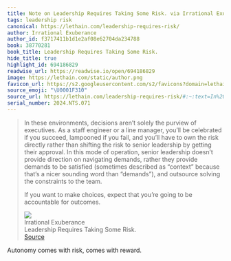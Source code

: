 ```yaml
---
title: Note on Leadership Requires Taking Some Risk. via Irrational Exuberance
tags: leadership risk
canonical: https://lethain.com/leadership-requires-risk/
author: Irrational Exuberance
author_id: f3717411b1d1e2af08e62704da234788
book: 38770281
book_title: Leadership Requires Taking Some Risk.
hide_title: true
highlight_id: 694186829
readwise_url: https://readwise.io/open/694186829
image: https://lethain.com/static/author.png
favicon_url: https://s2.googleusercontent.com/s2/favicons?domain=lethain.com
source_emoji: "\U0001F310"
source_url: https://lethain.com/leadership-requires-risk/#:~:text=In%20these%20environments%2C,accountable%20for%20outcomes.
serial_number: 2024.NTS.071
---
```

> In these environments, decisions aren’t solely the purview of executives. As a staff engineer or a line manager, you’ll be celebrated if you succeed, lampooned if you fail, and you’ll have to own the risk directly rather than shifting the risk to senior leadership by getting their approval. In this mode of operation, senior leadership doesn’t provide direction on navigating demands, rather they provide demands to be satisfied (sometimes described as “context” because that’s a nicer sounding word than “demands”), and outsource solving the constraints to the team.
> 
> If you want to make choices, expect that you’re going to be accountable for outcomes.
> <div class="quoteback-footer"><div class="quoteback-avatar"><img class="mini-favicon" src="https://s2.googleusercontent.com/s2/favicons?domain=lethain.com"></div><div class="quoteback-metadata"><div class="metadata-inner"><span style="display:none">FROM:</span><div aria-label="Irrational Exuberance" class="quoteback-author"> Irrational Exuberance</div><div aria-label="Leadership Requires Taking Some Risk." class="quoteback-title"> Leadership Requires Taking Some Risk.</div></div></div><div class="quoteback-backlink"><a target="_blank" aria-label="go to the full text of this quotation" rel="noopener" href="https://lethain.com/leadership-requires-risk/#:~:text=In%20these%20environments%2C,accountable%20for%20outcomes." class="quoteback-arrow"> Source</a></div></div>

Autonomy comes with risk, comes with reward.